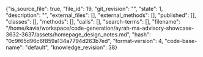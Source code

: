 {"is_source_file": true, "file_id": 19, "git_revision": "", "state": 1, "description": "", "external_files": [], "external_methods": [], "published": [], "classes": [], "methods": [], "calls": [], "search-terms": [], "filename": "/home/kavia/workspace/code-generation/ayrah-ma-advisory-showcase-3632-3637/assets/homepage_design_notes.md", "hash": "0c9f65d96c6f859a134a7794d263b7ed", "format-version": 4, "code-base-name": "default", "knowledge_revision": 38}